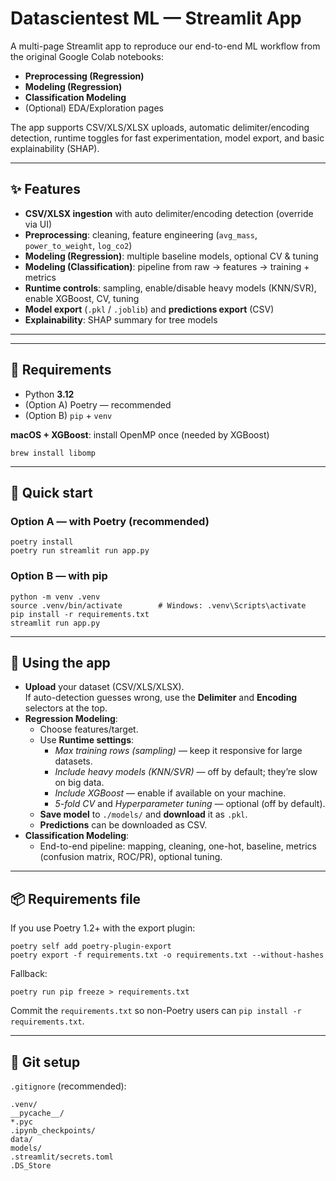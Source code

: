 # Datascientest ML — Streamlit App

A multi-page Streamlit app to reproduce our end-to-end ML workflow from the original Google Colab notebooks:
- **Preprocessing (Regression)**
- **Modeling (Regression)**
- **Classification Modeling**
- (Optional) EDA/Exploration pages

The app supports CSV/XLS/XLSX uploads, automatic delimiter/encoding detection, runtime toggles for fast experimentation, model export, and basic explainability (SHAP).

---

## ✨ Features

- **CSV/XLSX ingestion** with auto delimiter/encoding detection (override via UI)
- **Preprocessing**: cleaning, feature engineering (`avg_mass`, `power_to_weight`, `log_co2`)
- **Modeling (Regression)**: multiple baseline models, optional CV & tuning
- **Modeling (Classification)**: pipeline from raw → features → training + metrics
- **Runtime controls**: sampling, enable/disable heavy models (KNN/SVR), enable XGBoost, CV, tuning
- **Model export** (`.pkl` / `.joblib`) and **predictions export** (CSV)
- **Explainability**: SHAP summary for tree models

---

---

## 🧰 Requirements

- Python **3.12**
- (Option A) Poetry — recommended
- (Option B) `pip` + `venv`

**macOS + XGBoost**: install OpenMP once (needed by XGBoost)

    brew install libomp

---

## 🚀 Quick start

### Option A — with Poetry (recommended)

    poetry install
    poetry run streamlit run app.py

### Option B — with pip

    python -m venv .venv
    source .venv/bin/activate        # Windows: .venv\Scripts\activate
    pip install -r requirements.txt
    streamlit run app.py

---

## 🧪 Using the app

- **Upload** your dataset (CSV/XLS/XLSX).  
  If auto-detection guesses wrong, use the **Delimiter** and **Encoding** selectors at the top.
- **Regression Modeling**:
  - Choose features/target.
  - Use **Runtime settings**:
    - *Max training rows (sampling)* — keep it responsive for large datasets.
    - *Include heavy models (KNN/SVR)* — off by default; they’re slow on big data.
    - *Include XGBoost* — enable if available on your machine.
    - *5-fold CV* and *Hyperparameter tuning* — optional (off by default).
  - **Save model** to `./models/` and **download** it as `.pkl`.
  - **Predictions** can be downloaded as CSV.
- **Classification Modeling**:
  - End-to-end pipeline: mapping, cleaning, one-hot, baseline, metrics (confusion matrix, ROC/PR), optional tuning.

---

## 📦 Requirements file 

If you use Poetry 1.2+ with the export plugin:

    poetry self add poetry-plugin-export
    poetry export -f requirements.txt -o requirements.txt --without-hashes

Fallback:

    poetry run pip freeze > requirements.txt

Commit the `requirements.txt` so non-Poetry users can `pip install -r requirements.txt`.

---

## 🧱 Git setup

`.gitignore` (recommended):

    .venv/
    __pycache__/
    *.pyc
    .ipynb_checkpoints/
    data/
    models/
    .streamlit/secrets.toml
    .DS_Store

